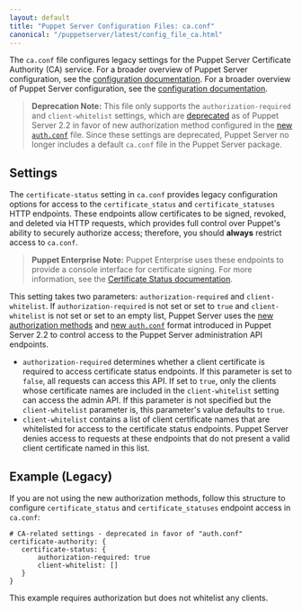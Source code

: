 ```yaml
---
layout: default
title: "Puppet Server Configuration Files: ca.conf"
canonical: "/puppetserver/latest/config_file_ca.html"
---
```


[`trapperkeeper-authorization`]: https://github.com/puppetlabs/trapperkeeper-authorization
[new `auth.conf`]: ./config_file_auth.html
[deprecated]: ./deprecated_features.html

The `ca.conf` file configures legacy settings for the Puppet Server Certificate Authority (CA) service. For a broader overview of Puppet Server configuration, see the [configuration documentation](./configuration.html). For a broader overview of Puppet Server configuration, see the [configuration documentation](./configuration.html).

> **Deprecation Note:** This file only supports the `authorization-required` and `client-whitelist` settings, which are [deprecated][] as of Puppet Server 2.2 in favor of new authorization method configured in the [new `auth.conf`][] file. Since these settings are deprecated, Puppet Server no longer includes a default `ca.conf` file in the Puppet Server package.

## Settings

The `certificate-status` setting in `ca.conf` provides legacy configuration options for access to the `certificate_status` and `certificate_statuses` HTTP endpoints. These endpoints allow certificates to be signed, revoked, and deleted via HTTP requests, which provides full control over Puppet's ability to securely authorize access; therefore, you should **always** restrict access to `ca.conf`.

> **Puppet Enterprise Note:** Puppet Enterprise uses these endpoints to provide a console interface for certificate signing. For more information, see the [Certificate Status documentation](/puppet/latest/reference/http_api/http_certificate_status.html).

This setting takes two parameters: `authorization-required` and `client-whitelist`. If `authorization-required` is not set or set to `true` and `client-whitelist` is not set or set to an empty list, Puppet Server uses the [new authorization methods][`trapperkeeper-authorization`] and [new `auth.conf`][] format introduced in Puppet Server 2.2 to control access to the Puppet Server administration API endpoints.

* `authorization-required` determines whether a client certificate is required to access certificate status endpoints. If this parameter is set to `false`, all requests can access this API. If set to `true`, only the clients whose certificate names are included in the `client-whitelist` setting can access the admin API. If this parameter is not specified but the `client-whitelist` parameter is, this parameter's value defaults to `true`.
* `client-whitelist` contains a list of client certificate names that are whitelisted for access to the certificate status endpoints. Puppet Server denies access to requests at these endpoints that do not present a valid client certificate named in this list.

## Example (Legacy)

If you are not using the new authorization methods, follow this structure to configure  `certificate_status` and `certificate_statuses` endpoint access in `ca.conf`:

~~~
# CA-related settings - deprecated in favor of "auth.conf"
certificate-authority: {
   certificate-status: {
       authorization-required: true
       client-whitelist: []
   }
}
~~~

This example requires authorization but does not whitelist any clients.
